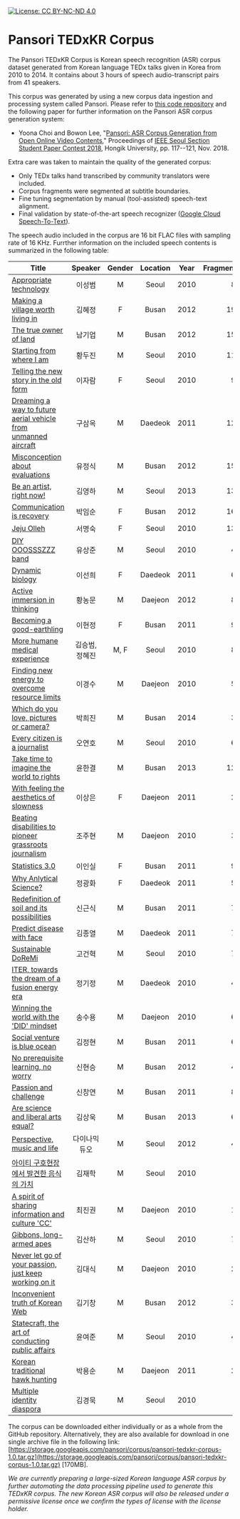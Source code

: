 [![License: CC BY-NC-ND 4.0](https://img.shields.io/badge/License-CC%20BY--NC--ND%204.0-lightgrey.svg)](https://creativecommons.org/licenses/by-nc-nd/4.0/)

# Pansori TEDxKR Corpus

The Pansori TEDxKR Corpus is Korean speech recognition (ASR) corpus dataset generated from Korean language TEDx talks given in Korea from 2010 to 2014. It contains about 3 hours of speech audio-transcript pairs from 41 speakers.

This corpus was generated by using a new corpus data ingestion and processing system called Pansori. Please refer to [this code repository](https://github.com/yc9701/pansori) and the following paper for further information on the Pansori ASR corpus generation system:

- Yoona Choi and Bowon Lee, "[Pansori: ASR Corpus Generation from Open Online Video Contents](https://storage.googleapis.com/pansori/paper/pansori_asr_corpus_tool.pdf)," Proceedings of [IEEE Seoul Section Student Paper Contest 2018](http://sites.ieee.org/seoul/paper/), Hongik University, pp. 117--121, Nov. 2018.

Extra care was taken to maintain the quality of the generated corpus:

- Only TEDx talks hand transcribed by community translators were included.
- Corpus fragments were segmented at subtitle boundaries.
- Fine tuning segmentation by manual (tool-assisted) speech-text alignment.
- Final validation by state-of-the-art speech recognizer ([Google Cloud Speech-To-Text](https://cloud.google.com/speech-to-text/)).

The speech audio included in the corpus are 16 bit FLAC files with sampling rate of 16 KHz. Furrther information on the included speech contents is summarized in the following table:

| Title  | Speaker | Gender | Location | Year | Fragments | Duration |
|---|:-:|:-:|:-:|:-:|--:|--:|
| [Appropriate technology](https://github.com/yc9701/pansori-tedxkr-corpus/tree/master/7J207ISx67KU/znxAJsY__HM) | 이성범 | M | Seoul | 2010 | 87 | 5:58 |
| [Making a village worth living in](https://github.com/yc9701/pansori-tedxkr-corpus/tree/master/6rmA7Zic7KCV/grgRnDg-o94) | 김혜정 | F | Busan  | 2012 | 191 | 9:14 |
| [The true owner of land](https://github.com/yc9701/pansori-tedxkr-corpus/tree/master/64Ko6riw7JeF/lvIVLOef9AM) | 남기업 | M | Busan  | 2012 | 155 | 6:43 |
| [Starting from where I am](https://github.com/yc9701/pansori-tedxkr-corpus/tree/master/7Zmp65GQ7KeE/SP67ty4SXQA) | 황두진 | M | Seoul | 2010 | 117 | 6:41 |
| [Telling the new story in the old form](https://github.com/yc9701/pansori-tedxkr-corpus/tree/master/7J207J6Q656M/D35qys8YZpo)  | 이자람 | F | Seoul | 2010 | 92 | 7:50 |
| [Dreaming a way to future aerial vehicle from unmanned aircraft](https://github.com/yc9701/pansori-tedxkr-corpus/tree/master/6rWs7IK87Jil/jUe7EdiQP1c) | 구삼옥 | M | Daedeok | 2011 | 121 | 7:34 |
| [Misconception about evaluations](https://github.com/yc9701/pansori-tedxkr-corpus/tree/master/7Jyg7KCV7Iud/r7hLHMYQvp4) | 유정식 | M | Busan | 2012 | 158 | 6:43 |
| [Be an artist, right now!](https://github.com/yc9701/pansori-tedxkr-corpus/tree/master/6rmA7JiB7ZWY/zRvDWVfib2c) | 김영하 | M | Seoul | 2013 | 131 | 5:47 |
| [Communication is recovery](https://github.com/yc9701/pansori-tedxkr-corpus/tree/master/67CV7J6E7Iic/ZBNO2Drz36c) | 박임순 | F | Busan | 2012 | 161 | 6:24 |
| [Jeju Olleh](https://github.com/yc9701/pansori-tedxkr-corpus/tree/master/7ISc66qF7IiZ/lGU_mqIdCAE) | 서명숙 | F | Seoul | 2010 | 135 | 9:16 |
| [DIY OOOSSSZZZ band](https://github.com/yc9701/pansori-tedxkr-corpus/tree/master/7Jyg7IOB7KSA/FXJKQuElMnI) | 유상준 | M | Seoul | 2010 | 44 | 2:22 |
| [Dynamic biology](https://github.com/yc9701/pansori-tedxkr-corpus/tree/master/7J207ISg7ZWY/vpDjbUl1nYQ) | 이선희 | F | Daedeok  | 2011 | 68 | 4:44 |
| [Active immersion in thinking](https://github.com/yc9701/pansori-tedxkr-corpus/tree/master/7Zmp64aN66y4/beK1Iw23nc8) | 황농문 | M | Daejeon | 2012 | 84 | 5:01 |
| [Becoming a good-earthling](https://github.com/yc9701/pansori-tedxkr-corpus/tree/master/7J207ZiE7KCV/R15jiXaSYik) | 이현정 | F | Busan | 2011 | 95 | 3:53 |
| [More humane medical experience](https://github.com/yc9701/pansori-tedxkr-corpus/tree/master/7KCc6rmA7KCV/un4qbATrmx8) | 김승범, 정혜진 | M, F | Seoul | 2010 | 80 | 4:36 |
| [Finding new energy to overcome resource limits](https://github.com/yc9701/pansori-tedxkr-corpus/tree/master/7J206rK97IiY/VvqkH7VUonQ) | 이경수 | M | Daejeon | 2010 | 53 | 4:43 |
| [Which do you love, pictures or camera?](https://github.com/yc9701/pansori-tedxkr-corpus/tree/master/67CV7Z2s7KeE/a7zuPg5if14) | 박희진 | M | Busan | 2014 | 38 | 2:42 |
| [Every citizen is a journalist](https://github.com/yc9701/pansori-tedxkr-corpus/tree/master/7Jik7Jew7Zi4/XaE8qc5x5aY) | 오연호 | M | Seoul | 2010 | 61 | 4:10 |
| [Take time to imagine the world to rights](https://github.com/yc9701/pansori-tedxkr-corpus/tree/master/7Jyk7ZWc6rKw/W-vbPHzNDKA) | 윤한결 | M | Busan | 2013 | 126 | 5:01 |
| [With feeling the aesthetics of slowness](https://github.com/yc9701/pansori-tedxkr-corpus/tree/master/7J207IOB7J2A/43V_QSHvEP0) | 이상은 | F | Daejeon | 2011 | 29 | 3:45 |
| [Beating disabilities to pioneer grassroots journalism](https://github.com/yc9701/pansori-tedxkr-corpus/tree/master/7KGw7KO87ZiE/Mcs_1DV6Sgc) | 조주현 | M | Daejeon | 2010 | 37 | 3:56 |
| [Statistics 3.0](https://github.com/yc9701/pansori-tedxkr-corpus/tree/master/7J207J247Iuk/9j_HEK5nfyw) | 이인실 | F | Busan | 2011 | 94 | 3:42 |
| [Why Anlytical Science?](https://github.com/yc9701/pansori-tedxkr-corpus/tree/master/7KCV6rSR7ZmU/Q4rvB0NaxGE) | 정광화 | F | Daedeok | 2011 | 58 | 3:56 |
| [Redefinition of soil and its possibilities](https://github.com/yc9701/pansori-tedxkr-corpus/tree/master/7Iug6re87Iud/8-dSwR5iUyY) | 신근식 | M | Busan | 2011 | 76 | 3:51 |
| [Predict disease with face](https://github.com/yc9701/pansori-tedxkr-corpus/tree/master/6rmA7KKF7Je0/RMUVo-AZfQM) | 김종열 | M | Daedeok | 2011 | 72 | 4:08 |
| [Sustainable DoReMi](https://github.com/yc9701/pansori-tedxkr-corpus/tree/master/6rOg6rG07ZiB/aWPB0xeM8UA) | 고건혁 | M | Seoul | 2010 | 78 | 3:10 |
| [ITER, towards the dream of a fusion energy era](https://github.com/yc9701/pansori-tedxkr-corpus/tree/master/7KCV6riw7KCV/GJu8ZETMTZU) | 정기정 | M | Daedeok | 2010 | 45 | 3:35 |
| [Winning the world with the 'DID' mindset](https://github.com/yc9701/pansori-tedxkr-corpus/tree/master/7Iah7IiY7Jqp/2B1iXo1c1Tk) | 송수용 | M | Daejeon | 2010 | 66 | 3:19 |
| [Social venture is blue ocean](https://github.com/yc9701/pansori-tedxkr-corpus/tree/master/6rmA7KCV7ZiE/MJ0_NG4dsCY) | 김정현 | M | Busan | 2011 | 60 | 2:56 |
| [No prerequisite learning, no worry](https://github.com/yc9701/pansori-tedxkr-corpus/tree/master/7Iug7ZiE7Iq5/YPdxHZmSU6M) | 신현승 | M | Busan | 2012 | 49 | 2:44 |
| [Passion and challenge](https://github.com/yc9701/pansori-tedxkr-corpus/tree/master/7Iug7LC97Jew/GFYqXg0CriE) | 신창연 | M | Busan | 2011 | 88 | 2:46 |
| [Are science and liberal arts equal?](https://github.com/yc9701/pansori-tedxkr-corpus/tree/master/6rmA7IOB7Jqx/ccrZhrcWPLU) | 김상욱 | M | Busan | 2013 | 67 | 2:36 |
| [Perspective, music and life](https://github.com/yc9701/pansori-tedxkr-corpus/tree/master/64uk7LWc6rCc/Jihv3iSi53Q) | 다이나믹듀오 | M | Seoul | 2012 | 48 | 2:51 |
| [아이티 구호현장에서 발견한 음식의 가치](https://github.com/yc9701/pansori-tedxkr-corpus/tree/master/6rmA7J6s7ZWZ/rgUgvxlI_fk) | 김재학 | M | Seoul | 2010 | 8 | 0:25 |
| [A spirit of sharing information and culture 'CC'](https://github.com/yc9701/pansori-tedxkr-corpus/tree/master/7LWc7KeE6raM/afP1mVVJYgw) | 최진권 | M | Daejeon | 2010 | 18 | 1:42 |
| [Gibbons, long-armed apes](https://github.com/yc9701/pansori-tedxkr-corpus/tree/master/6rmA7IKw7ZWY/Mwo47MAsMtE) | 김산하 | M | Seoul | 2010 | 73 | 2:22 |
| [Never let go of your passion, just keep working on it](https://github.com/yc9701/pansori-tedxkr-corpus/tree/master/6rmA64yA7Iud/E9cVSPWR9Ck) | 김대식 | M | Daejeon | 2010 | 23 | 1:50 |
| [Inconvenient truth of Korean Web](https://github.com/yc9701/pansori-tedxkr-corpus/tree/master/6rmA6riw7LC9/WRd7fHY3enA) | 김기창 | M | Busan | 2012 | 37 | 1:52 |
| [Statecraft, the art of conducting public affairs](https://github.com/yc9701/pansori-tedxkr-corpus/tree/master/7Jyk7Jes7KSA/LnGadr1MDs8) | 윤여준 | M | Seoul | 2010 | 46 | 1:59 |
| [Korean traditional hawk hunting](https://github.com/yc9701/pansori-tedxkr-corpus/tree/master/67CV7Jqp7Iic/zn8fTjUn_u8) | 박용순 | M | Daejeon | 2011 | 21 | 1:09 |
| [Multiple identity diaspora](https://github.com/yc9701/pansori-tedxkr-corpus/tree/master/6rmA6rK966y1/gwg56V-GEMQ) | 김경묵 | M | Seoul | 2010 | 1 | 0:12 |

The corpus can be downloaded either individually or as a whole from the GitHub repository. Alternatively, they are also available for download in one single archive file in the following link: [https://storage.googleapis.com/pansori/corpus/pansori-tedxkr-corpus-1.0.tar.gz](https://storage.googleapis.com/pansori/corpus/pansori-tedxkr-corpus-1.0.tar.gz) [170MB].

*We are currently preparing a large-sized Korean language ASR corpus by further automating the data processing pipeline used to generate this TEDxKR corpus. The new Korean ASR corpus will also be released under a permissive license once we confirm the types of license with the license holder.*
